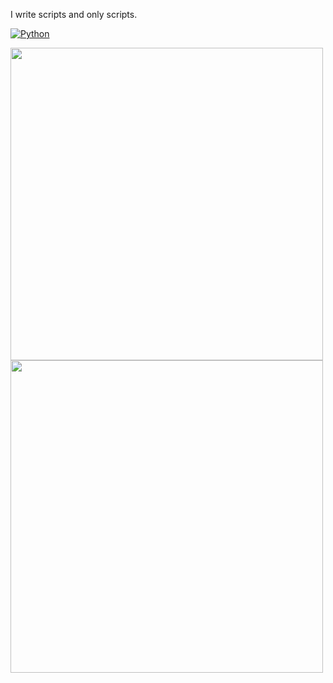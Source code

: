 I write scripts and only scripts.

[![Python](https://img.shields.io/badge/-Python-000?&logo=python)](https://github.com/normrasmussen?tab=repositories&q=&type=&language=python)

<a href="https://github-readme-stats.vercel.app/api?username=Normanras&show_icons=true&theme=dark&layout=compact"><img style="center" width="500px"  src="https://github-readme-stats.vercel.app/api?username=Normanras&show_icons=true&theme=dark&layout=compact"/></a>
<a href="https://github-readme-stats.vercel.app/api/wakatime?username=Normanras"><img style="center" width="500px" src="https://github-readme-stats.vercel.app/api/wakatime?username=Normanras"></a>
